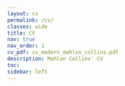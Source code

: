 ```yaml
---
layout: cv
permalink: /cv/
classes: wide
title: CV
nav: true
nav_order: 1
cv_pdf: cv_modern_mahlon_collins.pdf
description: Mahlon Collins' CV
toc:
sidebar: left
---
```

